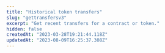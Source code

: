 ```yaml
---
title: "Historical token transfers"
slug: "gettransfersv3"
excerpt: "Get recent transfers for a contract or token."
hidden: false
createdAt: "2023-03-28T19:21:44.118Z"
updatedAt: "2023-08-09T16:25:37.308Z"
---
```

